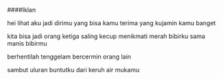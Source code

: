 ####Iklan

hei lihat 
aku jadi dirimu
yang bisa kamu terima
yang kujamin kamu banget

kita bisa jadi orang ketiga
saling kecup menikmati
merah bibirku sama manis bibirmu

berhentilah tenggelam 
bercermin orang lain

sambut uluran buntutku
dari keruh air mukamu